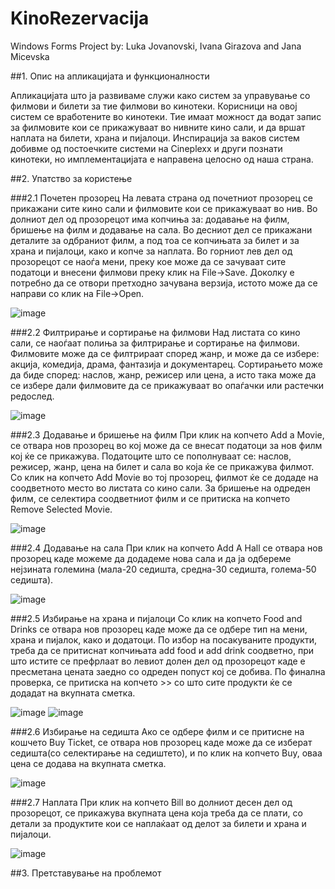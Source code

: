 # KinoRezervacija
Windows Forms Project by: Luka Jovanovski, Ivana Girazova and Jana Micevska

##1. Опис на апликацијата и функционалности

Апликацијата што ја развиваме служи како систем за управување со филмови и билети за тие филмови во кинотеки. 
Корисници на овој систем се вработените во кинотеки. 
Тие имаат можност да водат запис за филмовите кои се прикажуваат во нивните кино сали, и да вршат наплата на билети, храна и пијалоци.
Инспирација за ваков систем  добивме од постоечките системи на Cineplexx и други познати кинотеки, но имплементацијата е направена целосно од наша страна.

##2. Упатство за користењe

###2.1 Почетен прозорец
На левата страна од почетниот прозорец се прикажани сите кино сали и филмовите кои се прикажуваат во нив. 
Во долниот дел од прозорецот има копчиња за: додавање на филм, бришење на филм и додавање на сала. 
Во десниот дел се прикажани деталите за одбраниот филм, а под тоа се копчињата за билет и за храна и пијалоци, како и копче за наплата. 
Во горниот лев дел од прозорецот се наоѓа мени, преку кое може да се зачуваат сите податоци и внесени филмови преку клик на File->Save. 
Доколку е потребно да се отвори претходно зачувана верзија, истото може да се направи со клик на File->Open.

![image](https://user-images.githubusercontent.com/88928070/131256029-1b1a6309-5e13-4420-b816-4513fdeb743f.png)

###2.2 Филтрирање и сортирање на филмови
Над листата со кино сали, се наоѓаат полиња за филтрирање и сортирање на филмови. 
Филмовите може да се филтрираат според жанр, и може да се избере: акција, комедија, драма, фантазија и документарец. 
Сортирањето може да биде според: наслов, жанр, режисер или цена, а исто така може да се избере дали филмовите да се прикажуваат во опаѓачки или растечки редослед.

![image](https://user-images.githubusercontent.com/88928070/131256501-d4e862e1-d04c-4f47-a599-b846e48025ae.png)

###2.3 Додавање и бришење на филм
При клик на копчето Add a Movie, се отвара нов прозорец во кој може да се внесат податоци за нов филм кој ќе се прикажува.
Податоците што се пополнуваат се: наслов, режисер, жанр, цена на билет и сала во која ќе се прикажува филмот. 
Со клик на копчето Add Movie во тој прозорец, филмот ќе се додаде на соодветното место во листата со кино сали. 
За бришење на одреден филм, се селектира соодветниот филм и се притиска на копчето Remove Selected Movie.

![image](https://user-images.githubusercontent.com/88928070/131256180-6b194210-1c65-434d-892b-5364f00c9af1.png)

###2.4 Додавање на сала
При клик на копчето Add A Hall се отвара нов прозорец каде можеме да додадеме нова сала и да ја одбереме нејзината големина 
(мала-20 седишта, средна-30 седишта, голема-50 седишта).

![image](https://user-images.githubusercontent.com/88928070/131256240-8588ff12-2302-4bf9-91df-9d535e5a6ddd.png)

###2.5 Избирање на храна и пијалоци
Со клик на копчето Food and Drinks се отвара нов прозорец каде може да се одбере тип на мени, храна и пијалок, како и додатоци. 
По избор на посакуваните продукти, треба да се притиснат копчињата add food и add drink соодветно, 
при што истите се префрлаат во левиот долен дел од прозорецот каде е пресметана цената заедно со одреден попуст кој се добива. 
По финална проверка, се притиска на копчето >> со што сите продукти ќе се додадат на вкупната сметка. 

![image](https://user-images.githubusercontent.com/88928070/131256331-6fccfd42-20f0-4924-b02d-8c42c5b1caa9.png)
![image](https://user-images.githubusercontent.com/88928070/131256339-4a38544e-11e6-4a16-8595-f9e5f4788dd1.png)

###2.6 Избирање на седишта
Ако се одбере филм и се притисне на кошчето Buy Ticket, се отвара нов прозорец каде може да се изберат седишта(со селектирање на седиштето), 
и по клик на копчето Buy, оваа цена се додава на вкупната сметка.

![image](https://user-images.githubusercontent.com/88928070/131256400-caccc6d2-f20c-4e1c-8201-8a86697965e3.png)

###2.7 Наплата
При клик на копчето Bill во долниот десен дел од прозорецот, се прикажува вкупната цена која треба да се плати, 
со детали за продуктите кои се наплаќаат од делот за билети и храна и пијалоци.

![image](https://user-images.githubusercontent.com/88928070/131256461-d3008a5c-010c-44e0-9797-85ea02cb1530.png)

##3. Претставување на проблемот

